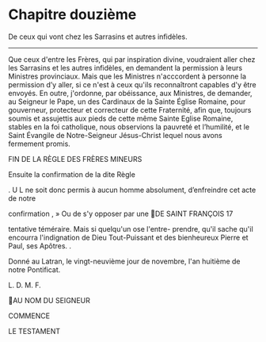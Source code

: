# Chapitre douzième

De ceux qui vont chez les Sarrasins et autres infidèles.

***

Que ceux d'entre les Frères, qui par inspiration divine, voudraient aller chez les Sarrasins et les autres infidèles, en demandent la permission à leurs Ministres provinciaux. Mais que les Ministres n'acccordent à personne la permission d’y aller, si ce n'est à ceux qu'ils reconnaîtront capables d'y être envoyés. En outre, j'ordonne, par obéissance, aux Ministres, de demander, au Seigneur le Pape, un des Cardinaux de la Sainte Église Romaine, pour gouverneur, protecteur et correcteur de cette Fraternité, afin que, toujours soumis et assujettis aux pieds de cette même Sainte Eglise Romaine, stables en la foi catholique, nous observions la pauvreté et l’humilité, et le Saint Évangile de Notre-Seigneur Jésus-Christ lequel nous avons fermement promis.


FIN DE LA RÈGLE DES FRÈRES MINEURS

Ensuite la confirmation de la dite Règle

. U L ne soit donc permis à aucun homme
absolument, d’enfreindre cet acte de notre

confirmation ,
» Ou de s'y opposer par une
DE SAINT FRANÇOIS 17

tentative téméraire. Mais si quelqu'un ose l'entre-
prendre, qu'il sache qu'il encourra l'indignation
de Dieu Tout-Puissant et des bienheureux Pierre
et Paul, ses Apôtres. .

Donné au Latran, le vingt-neuvième jour de novembre,
l'an huitième de notre Pontificat.

L. D. M. F.

AU NOM DU SEIGNEUR

COMMENCE

LE TESTAMENT
